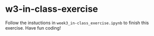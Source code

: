 # w3-in-class-exercise

Follow the instuctions in `week3_in-class_exercise.ipynb` to finish this exercise. Have fun coding!